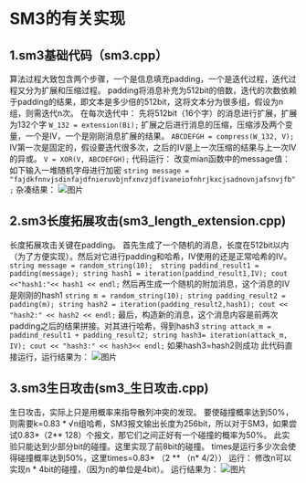 # __SM3的有关实现__

## __1.sm3基础代码（sm3.cpp）__
  算法过程大致包含两个步骤，一个是信息填充padding，一个是迭代过程，迭代过程又分为扩展和压缩过程。
  padding将消息补充为512bit的倍数，迭代的次数依赖于padding的结果，即文本是多少倍的512bit，这将文本分为很多组，假设为n组，则需迭代n次。
  在每次迭代中：
    先将512bit（16个字）的消息进行扩展，扩展为132个字
    ```
    W_132 = extension(Bi);
    ```
    扩展之后进行消息的压缩，压缩涉及两个变量，一个是IV，一个是刚刚消息扩展的结果。
    ```
    ABCDEFGH = compress(W_132, V);
    ```
    IV第一次是固定的，假设要迭代很多次，之后的IV是上一次压缩的结果与上一次IV的异或。
    ```
    V = XOR(V, ABCDEFGH);
    ```
  代码运行：
    改变mian函数中的message值：如下输入一堆随机字母进行加密
    ```
    string message = "fajdkfnnvjsdinfajdfnieruvbjnfxnvzjdfivaneiofnhrjkxcjsadnovnjafsnvjfb";
    ```
  杂凑结果：
    ![图片](https://user-images.githubusercontent.com/105595225/181201891-92754346-b2a4-4b14-ad21-3d2ec4164233.png)

## __2.sm3长度拓展攻击(sm3_length_extension.cpp)__
  长度拓展攻击关键在padding。
    首先生成了一个随机的消息，长度在512bit以内（为了方便实现）。然后对它进行padding和哈希，IV使用的还是正常哈希的IV。
    ```
    string message = random_string(10);	
    string paddind_result1 = padding(message);
    string hash1 = iteration(paddind_result1,IV);
    cout <<"hash1:"<< hash1 << endl;
    ```
    然后再生成一个随机的附加消息，这个消息的IV是刚刚的hash1
    ```
    string m = random_string(10);
    string padding_result2 = padding(m);
    string hash2 = iteration(padding_result2,hash1);
    cout << "hash2:" << hash2 << endl;
    ```
    最后，构造新的消息，这个消息内容是前两次padding之后的结果拼接。对其进行哈希，得到hash3
    ```
    string attack_m = paddind_result1 + padding_result2;
    string hash3= iteration(attack_m, IV);
    cout << "hash3:" << hash3<< endl;
    ```
    如果hash3=hash2则成功
  此代码直接运行，运行结果为：
  ![图片](https://user-images.githubusercontent.com/105595225/181204318-37126c39-a506-4231-bb2b-3b2e9a20aea4.png)

## __3.sm3生日攻击(sm3_生日攻击.cpp)__
  生日攻击，实际上只是用概率来指导散列冲突的发现。
  要使碰撞概率达到50%，则需要k=0.83 * √n组哈希，SM3报文输出长度为256bit，所以对于SM3，如果尝试0.83*（2** 128）个报文，那它们之间正好有一个碰撞的概率为50%。
  此实验只能达到少部分bit的碰撞。这里实现了前8bit的碰撞。
  times是运行多少次会使得碰撞概率达到50%，这里times=0.83* （2 ** （n* 4/2））
  运行：
    修改n可以实现n * 4bit的碰撞，（因为n的单位是4bit）。
  运行结果为：
  ![图片](https://user-images.githubusercontent.com/105595225/181213553-a9ad963c-e059-4ffe-bbbc-e74e9e926ada.png)
  
  
  
